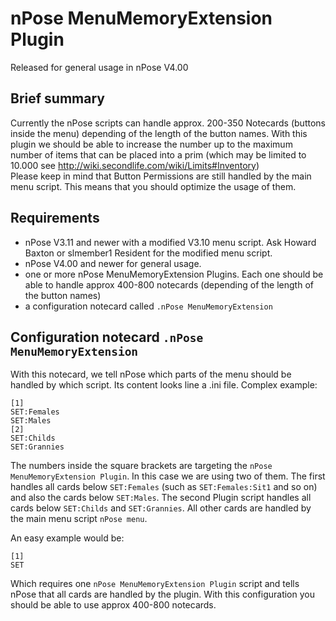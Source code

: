 # nPose MenuMemoryExtension Plugin
Released for general usage in nPose V4.00
## Brief summary
Currently the nPose scripts can handle approx. 200-350 Notecards (buttons inside the menu) depending of the length of the button names.
With this plugin we should be able to increase the number up to the maximum number of items that can be placed into a prim (which may be limited to 10.000 see http://wiki.secondlife.com/wiki/Limits#Inventory)  
Please keep in mind that Button Permissions are still handled by the main menu script. This means that you should optimize the usage of them.
## Requirements
- nPose V3.11 and newer with a modified V3.10 menu script.  Ask Howard Baxton or slmember1 Resident for the modified menu script.    
- nPose V4.00 and newer for general usage.    
- one or more nPose MenuMemoryExtension Plugins. Each one should be able to handle approx 400-800 notecards (depending of the length of the button names)
- a configuration notecard called `.nPose MenuMemoryExtension`
## Configuration notecard `.nPose MenuMemoryExtension`
With this notecard, we tell nPose which parts of the menu should be handled by which script. Its content looks line a .ini file. Complex example:
```
[1]
SET:Females
SET:Males
[2]
SET:Childs
SET:Grannies
```
The numbers inside the square brackets are targeting the `nPose MenuMemoryExtension Plugin`.
In this case we are using two of them. The first handles all cards below `SET:Females` (such as `SET:Females:Sit1` and so on) and also the cards below `SET:Males`.
The second Plugin script handles all cards below `SET:Childs` and `SET:Grannies`. All other cards are handled by the main menu script `nPose menu`.

An easy example would be:
```
[1]
SET
```
Which requires one `nPose MenuMemoryExtension Plugin` script and tells nPose that all cards are handled by the plugin. With this configuration you should be able to use approx 400-800 notecards.
